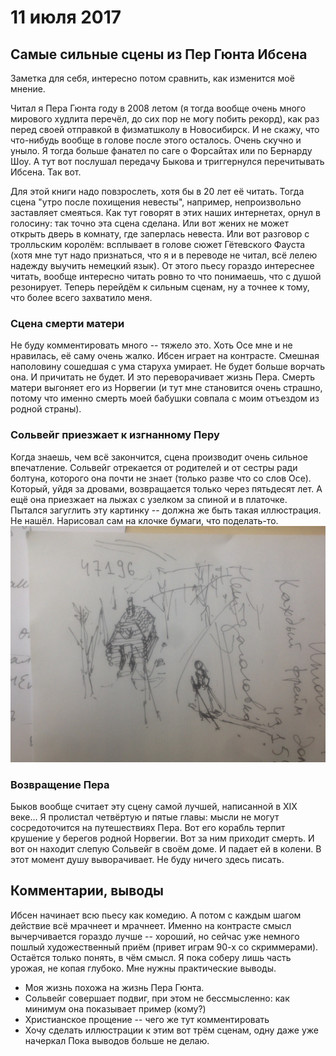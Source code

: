 # 11 июля 2017
## Самые сильные сцены из Пер Гюнта Ибсена
Заметка для себя, интересно потом сравнить, как изменится моё мнение.

Читал я Пера Гюнта году в 2008 летом (я тогда вообще очень много мирового
худлита перечёл, до сих пор не могу побить рекорд), как раз перед своей
отправкой в физматшколу в Новосибирск. И не скажу, что что-нибудь вообще в
голове после этого осталось. Очень скучно и уныло. Я тогда больше фанател по
саге о Форсайтах или по Бернарду Шоу. А тут вот послушал передачу Быкова и
триггернулся перечитывать Ибсена. Так вот.

Для этой книги надо повзрослеть, хотя бы в 20 лет её читать. Тогда сцена "утро
после похищения невесты", например, непроизвольно заставляет смеяться. Как тут
говорят в этих наших интернетах, орнул в голосину: так точно эта сцена сделана.
Или вот жених не может открыть дверь в комнату, где заперлась невеста. Или вот
разговор с тролльским королём: всплывает в голове сюжет Гётевского Фауста (хотя
мне тут надо признаться, что я и в переводе не читал, всё лелею надежду выучить
немецкий язык). От этого пьесу гораздо интереснее читать, вообще интересно
читать ровно то что понимаешь, что с душой резонирует. Теперь перейдём к
сильным сценам, ну а точнее к тому, что более всего захватило меня.

### Сцена смерти матери
Не буду комментировать много -- тяжело это.
Хоть Осе мне и не нравилась, её саму очень жалко. Ибсен играет на контрасте.
Смешная наполовину сошедшая с ума старуха умирает. Не будет больше ворчать она.
И причитать не будет. И это переворачивает жизнь Пера. Смерть матери выгоняет
его из Норвегии (и тут мне становится очень страшно, потому что именно смерть
моей бабушки совпала с моим отъездом из родной страны).

### Сольвейг приезжает к изгнанному Перу 
Когда знаешь, чем всё закончится, сцена производит очень сильное впечатление.
Сольвейг отрекается от родителей и от сестры ради болтуна, которого она почти не
знает (только разве что со слов Осе). Который, уйдя за дровами, возвращается
только через пятьдесят лет. А ещё она приезжает на лыжах с узелком за спиной и в
платочке. Пытался загуглить эту картинку -- должна же быть такая иллюстрация. Не
нашёл. Нарисовал сам
на клочке бумаги, что поделать-то.
![Тут должна быть картинка](DeEZvPKlWo8.jpg "Сольвейг нашла дом Пера")

### Возвращение Пера
Быков вообще считает эту сцену самой лучшей, написанной в XIX веке...
Я пролистал четвёртую и пятые главы: мысли не могут сосредоточится на
путешествиях Пера. Вот его корабль терпит крушение у берегов родной Норвегии.
Вот за ним приходит смерть. И вот он находит слепую Сольвейг в своём доме. И
падает ей в колени. В этот момент душу выворачивает. Не буду ничего здесь
писать.

## Комментарии, выводы
Ибсен начинает всю пьесу как комедию. А потом с каждым шагом действие всё мрачнеет
и мрачнеет. Именно на контрасте смысл вычерчивается гораздо лучше -- хороший, но
сейчас уже немного пошлый художественный приём (привет играм 90-х со
скриммерами). Остаётся только понять, в чём смысл. Я пока соберу лишь часть
урожая, не копая глубоко. Мне нужны практические выводы.
* Моя  жизнь  похожа на жизнь Пера Гюнта.
* Сольвейг совершает подвиг, при этом не бессмысленно: как минимум она
показывает пример (кому?)
* Христианское прощение -- чего же тут комментировать
* Хочу сделать иллюстрации к этим вот трём сценам, одну даже уже начеркал
Пока выводов больше не делаю.
